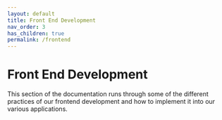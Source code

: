 ```yaml
---
layout: default
title: Front End Development
nav_order: 3
has_children: true
permalink: /frontend
---
```


# Front End Development

This section of the documentation runs through some of the different practices of our frontend development and how to implement it into our various applications.

